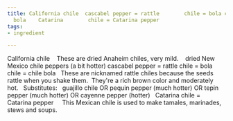 ```yaml
---
title: California chile  cascabel pepper = rattle        chile = bola chile = chile
  bola    Catarina        chile = Catarina pepper
tags:
- ingredient

---
```

California chile    These are dried Anaheim chiles, very mild.    dried New Mexico chile peppers (a bit hotter) cascabel pepper = rattle chile = bola chile = chile bola   These are nicknamed rattle chiles because the seeds rattle when you shake them.  They're a rich brown color and moderately hot.   Substitutes:   guajillo chile OR pequin pepper (much hotter) OR tepin pepper (much hotter) OR cayenne pepper (hotter)   Catarina chile = Catarina pepper     This Mexican chile is used to make tamales, marinades, stews and soups.
